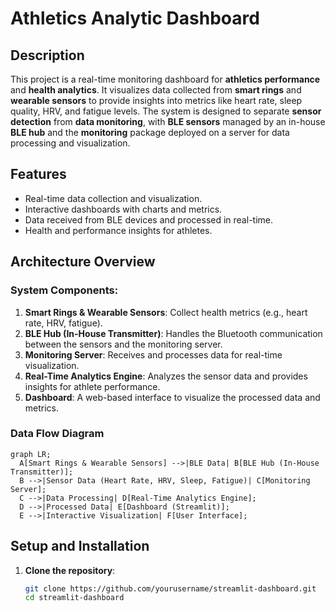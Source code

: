# Athletics Analytic Dashboard

## Description

This project is a real-time monitoring dashboard for **athletics performance** and **health analytics**. It visualizes data collected from **smart rings** and **wearable sensors** to provide insights into metrics like heart rate, sleep quality, HRV, and fatigue levels. The system is designed to separate **sensor detection** from **data monitoring**, with **BLE sensors** managed by an in-house **BLE hub** and the **monitoring** package deployed on a server for data processing and visualization.

## Features
- Real-time data collection and visualization.
- Interactive dashboards with charts and metrics.
- Data received from BLE devices and processed in real-time.
- Health and performance insights for athletes.

## Architecture Overview

### System Components:
1. **Smart Rings & Wearable Sensors**: Collect health metrics (e.g., heart rate, HRV, fatigue).
2. **BLE Hub (In-House Transmitter)**: Handles the Bluetooth communication between the sensors and the monitoring server.
3. **Monitoring Server**: Receives and processes data for real-time visualization.
4. **Real-Time Analytics Engine**: Analyzes the sensor data and provides insights for athlete performance.
5. **Dashboard**: A web-based interface to visualize the processed data and metrics.

### Data Flow Diagram

```mermaid
graph LR;
  A[Smart Rings & Wearable Sensors] -->|BLE Data| B[BLE Hub (In-House Transmitter)];
  B -->|Sensor Data (Heart Rate, HRV, Sleep, Fatigue)| C[Monitoring Server];
  C -->|Data Processing| D[Real-Time Analytics Engine];
  D -->|Processed Data| E[Dashboard (Streamlit)];
  E -->|Interactive Visualization| F[User Interface];
```

## Setup and Installation

1. **Clone the repository**:

   ```bash
   git clone https://github.com/yourusername/streamlit-dashboard.git
   cd streamlit-dashboard
